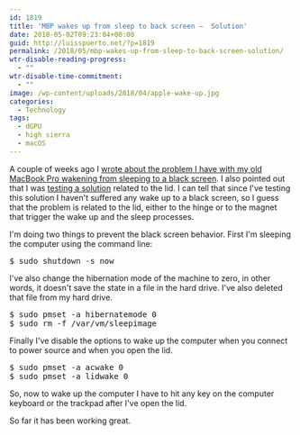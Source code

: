 ```yaml
---
id: 1819
title: 'MBP wakes up from sleep to back screen –  Solution'
date: 2018-05-02T09:23:04+00:00
guid: http://luisspuerto.net/?p=1819
permalink: /2018/05/mbp-wakes-up-from-sleep-to-back-screen-solution/
wtr-disable-reading-progress:
  - ""
wtr-disable-time-commitment:
  - ""
image: /wp-content/uploads/2018/04/apple-wake-up.jpg
categories:
  - Technology
tags:
  - dGPU
  - high sierra
  - macOS
---
```

A couple of weeks ago I [wrote about the problem I have with my old MacBook Pro wakening from sleeping to a black screen](http://luisspuerto.net/2018/04/mbp-wakes-up-from-sleep-to-back-screen/). I also pointed out that I was [testing a solution](http://luisspuerto.net/2018/04/mbp-wakes-up-from-sleep-to-back-screen/#the-lidwake-on-test) related to the lid. I can tell that since I've testing this solution I haven't suffered any wake up to a black screen, so I guess that the problem is related to the lid, either to the hinge or to the magnet that trigger the wake up and the sleep processes.

I'm doing two things to prevent the black screen behavior. First I'm sleeping the computer using the command line:

<pre class="lang:sh decode:true">$ sudo shutdown -s now</pre>

I've also change the hibernation mode of the machine to zero, in other words, it doesn't save the state in a file in the hard drive. I've also deleted that file from my hard drive.

<pre class="lang:sh decode:true">$ sudo pmset -a hibernatemode 0
$ sudo rm -f /var/vm/sleepimage</pre>

Finally I've disable the options to wake up the computer when you connect to power source and when you open the lid.

<pre class="lang:sh decode:true ">$ sudo pmset -a acwake 0
$ sudo pmset -a lidwake 0</pre>

So, now to wake up the computer I have to hit any key on the computer keyboard or the trackpad after I've open the lid.

So far it has been working great.

